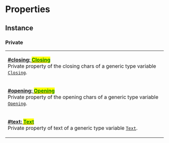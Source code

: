 # Properties

## Instance

### Private

|                                                                                                                                                                                                                                                                                                   |
| ------------------------------------------------------------------------------------------------------------------------------------------------------------------------------------------------------------------------------------------------------------------------------------------------- |
| <p><strong></strong><a href="instance/closing.md"><strong>#closing: </strong><mark style="color:green;"><strong>Closing</strong></mark></a><br>Private property of the closing chars of a generic type variable <a href="../generic-type-variables.md#wrap-closing"><code>Closing</code></a>.</p> |
| <p><strong></strong><a href="instance/opening.md"><strong>#opening: </strong><mark style="color:green;"><strong>Opening</strong></mark></a><br>Private property of the opening chars of a generic type variable <a href="../generic-type-variables.md#wrap-opening"><code>Opening</code></a>.</p> |
| <p><a href="instance/text.md"><strong>#text: </strong><mark style="color:green;"><strong>Text</strong></mark></a><br>Private property of text of a generic type variable <a href="../generic-type-variables.md#wrap-less-than...-text-...greater-than"><code>Text</code></a>.</p>                 |

